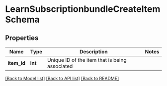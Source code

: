 # LearnSubscriptionbundleCreateItemSchema

## Properties
Name | Type | Description | Notes
------------ | ------------- | ------------- | -------------
**item_id** | **int** | Unique ID of the item that is being associated | 

[[Back to Model list]](../README.md#documentation-for-models) [[Back to API list]](../README.md#documentation-for-api-endpoints) [[Back to README]](../README.md)



